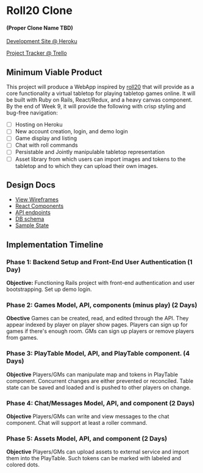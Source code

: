 # Roll20 Clone
#### (Proper Clone Name TBD)

[Development Site @ Heroku](https://google.com)

[Project Tracker @ Trello](https://trello.com/b/GbL9K7Bt/roll20-clone-project)

## Minimum Viable Product

This project will produce a WebApp inspired by [roll20](roll20.net) that will provide as a core functionality a virtual tabletop for playing tabletop games online. It will be built with Ruby on Rails, React/Redux, and a heavy canvas component. By the end of Week 9, it will provide the following with crisp styling and bug-free navigation:

- [ ] Hosting on Heroku
- [ ] New account creation, login, and demo login
- [ ] Game display and listing
- [ ] Chat with roll commands
- [ ] Persistable and Jointly manipulable tabletop representation
- [ ] Asset library from which users can import images and tokens to the tabletop and to which they can upload their own images.

## Design Docs
* [View Wireframes](./wireframes)
* [React Components](./component-hierarchy.md)
* [API endpoints](./api-endpoints.md)
* [DB schema](./schema.md)
* [Sample State](./sample-state.md)

## Implementation Timeline

### Phase 1: Backend Setup and Front-End User Authentication (1 Day)
**Objective:** Functioning Rails project with front-end authentication and user bootstrapping. Set up demo login. 

### Phase 2: Games Model, API, components (minus play) (2 Days)
**Obective** Games can be created, read, and edited through the API. They appear indexed by player on player show pages. Players can sign up for games if there's enough room. GMs can sign up players or remove players from games. 

### Phase 3: PlayTable Model, API, and PlayTable component. (4 Days)
**Objective** Players/GMs can manipulate map and tokens in PlayTable component. Concurrent changes are either prevented or reconciled. Table state can be saved and loaded and is pushed to other players on change.

### Phase 4: Chat/Messages Model, API, and component (2 Days)
**Objective** Players/GMs can write and view messages to the chat component. Chat will support at least a roller command.

### Phase 5: Assets Model, API, and component (2 Days)
**Objective** Players/GMs can upload assets to external service and import them into the PlayTable. Such tokens can be marked with labeled and colored dots.
